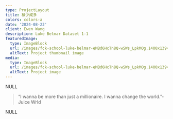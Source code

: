 ```yaml
---
type: ProjectLayout
title: 積少成多
colors: colors-a
date: '2024-08-23'
client: Ewen Wang
description: Luke Belmar Dataset 1-1
featuredImage:
  type: ImageBlock
  url: /images/fck-school-luke-belmar-eMBd6HcTn8Q-wSWs_LpkMOg.1400x1394.jpg
  altText: Project thumbnail image
media:
  type: ImageBlock
  url: /images/fck-school-luke-belmar-eMBd6HcTn8Q-wSWs_LpkMOg.1400x1394.jpg
  altText: Project image
---
```

NULL

> “I wanna be more than just a millionaire. I wanna change the world.”-Juice Wrld

NULL

